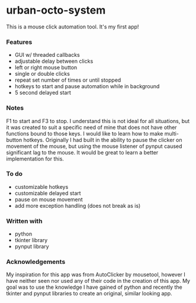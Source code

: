 # urban-octo-system
This is a mouse click automation tool. It's my first app!
### Features
- GUI w/ threaded callbacks
- adjustable delay between clicks
- left or right mouse button
- single or double clicks
- repeat set number of times or until stopped
- hotkeys to start and pause automation while in background
- 5 second delayed start

### Notes
F1 to start and F3 to stop. I understand this is not ideal for all situations, but it was created to suit a specific need of mine that does not have other functions bound to those keys. I would like to learn how to make multi-button hotkeys.
Originally I had built in the ability to pause the clicker on movement of the mouse, but using the mouse listener of pynput caused significant lag to the mouse. It would be great to learn a better implementation for this.

### To do
- customizable hotkeys
- customizable delayed start
- pause on mouse movement
- add more exception handling (does not break as is)

### Written with
- python
- tkinter library
- pynput library

### Acknowledgements
My inspiration for this app was from AutoClicker by mousetool, however I have neither seen nor used any of their code in the creation of this app. My goal was to use the knowledge I have gained of python and recently the tkinter and pynput libraries to create an original, similar looking app.

